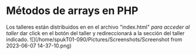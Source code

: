# Métodos de arrays en PHP

Los talleres están distribuidos en en el archivo "index.html" *para acceder al taller*  dar click en el botón del taller y redireccionará a la sección del taller indicado. ![](/home/spukT01-090/Pictures/Screenshots/Screenshot from 2023-06-07 14-37-10.png)